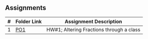 ## Assignments

|  #  | Folder Link | Assignment Description |
| :-: | ----------- | ---------------------- |
|  1  | [PO1](https://github.com/NeoBowling/2143-OOP-Fall-24/tree/main/Assignments/Program%201)      | HW#1; Altering Fractions through a class        |
